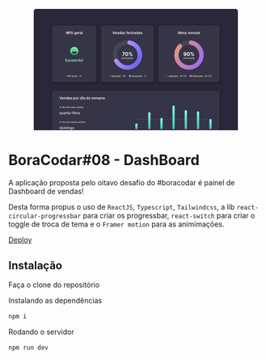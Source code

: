 <p align="center">
    <img alt="Projeto" src="./public/CapaGit.png" width="80%">
</p>


# BoraCodar#08 - DashBoard
A aplicação proposta pelo oitavo desafio do #boracodar é painel de Dashboard de vendas! <br>

Desta forma propus o uso de `ReactJS`, `Typescript`, `Tailwindcss`, a lib `react-circular-progressbar` para criar os progressbar, `react-switch` para criar o toggle de troca de tema e o `Framer motion` para as animimações.

[Deploy](https://rs-boracodar-dashboard.vercel.app/)

## Instalação
Faça o clone do repositório

Instalando as dependências
```bash
npm i
```

Rodando o servidor
```bash
npm run dev
```